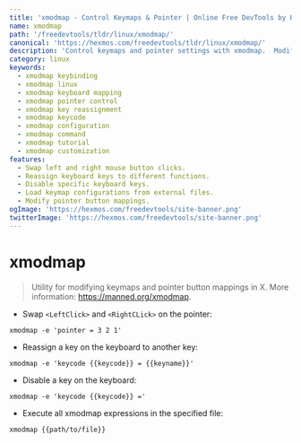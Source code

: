```yaml
---
title: 'xmodmap - Control Keymaps & Pointer | Online Free DevTools by Hexmos'
name: xmodmap
path: '/freedevtools/tldr/linux/xmodmap/'
canonical: 'https://hexmos.com/freedevtools/tldr/linux/xmodmap/'
description: 'Control keymaps and pointer settings with xmodmap.  Modify keyboard layouts and button mappings easily. Free online tool, no registration required.'
category: linux
keywords:
  - xmodmap keybinding
  - xmodmap linux
  - xmodmap keyboard mapping
  - xmodmap pointer control
  - xmodmap key reassignment
  - xmodmap keycode
  - xmodmap configuration
  - xmodmap command
  - xmodmap tutorial
  - xmodmap customization
features:
  - Swap left and right mouse button clicks.
  - Reassign keyboard keys to different functions.
  - Disable specific keyboard keys.
  - Load keymap configurations from external files.
  - Modify pointer button mappings.
ogImage: 'https://hexmos.com/freedevtools/site-banner.png'
twitterImage: 'https://hexmos.com/freedevtools/site-banner.png'
---
```


# xmodmap

> Utility for modifying keymaps and pointer button mappings in X.
> More information: <https://manned.org/xmodmap>.

- Swap `<LeftClick>` and `<RightCLick>` on the pointer:

`xmodmap -e 'pointer = 3 2 1'`

- Reassign a key on the keyboard to another key:

`xmodmap -e 'keycode {{keycode}} = {{keyname}}'`

- Disable a key on the keyboard:

`xmodmap -e 'keycode {{keycode}} ='`

- Execute all xmodmap expressions in the specified file:

`xmodmap {{path/to/file}}`
